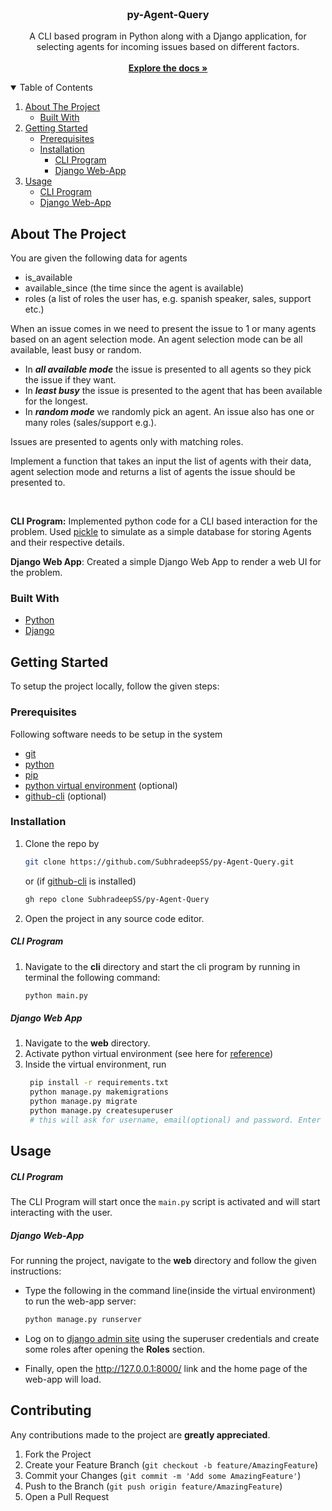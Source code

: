 <br />
<p align="center">
  <h3 align="center">py-Agent-Query</h3>

  <p align="center">
    A CLI based program in Python along with a Django application, for selecting agents for incoming issues based on different factors. 
    <br />
    <br />
    <a href="https://github.com/SubhradeepSS/py-Agent-Query"><strong>Explore the docs »</strong></a>
    <br />
  </p>
</p>



<!-- TABLE OF CONTENTS -->
<details open="open">
  <summary>Table of Contents</summary>
  <ol>
    <li>
      <a href="#about-the-project">About The Project</a>
      <ul>
        <li><a href="#built-with">Built With</a></li>
      </ul>
    </li>
    <li>
      <a href="#getting-started">Getting Started</a>
      <ul>
        <li><a href="#prerequisites">Prerequisites</a></li>
        <li><a href="#installation">Installation</a>
          <ul>
            <li><a href="#cli-program">CLI Program</a></li>
            <li><a href="#django-web-app">Django Web-App</a></li>
          </ul>
        </li>
      </ul>
    </li>
    <li>
      <a href="#usage">Usage</a>
      <ul>
        <li><a href="#cli-program-1">CLI Program</a></li>
        <li><a href="#django-web-app-1">Django Web-App</a></li>
      </ul>
    </li>
  </ol>
</details>



<!-- ABOUT THE PROJECT -->
## About The Project
You are given the following data for agents
* is_available
* available_since (the time since the agent is available)
* roles (a list of roles the user has, e.g. spanish speaker, sales, support etc.) 

When an issue comes in we need to present the issue to 1 or many agents based on an agent selection mode. An agent selection mode can be all available, least busy or random. 
* In ***all available mode*** the issue is presented to all agents so they pick the issue if they want. 
* In ***least busy*** the issue is presented to the agent that has been available for the longest. 
* In ***random mode*** we randomly pick an agent. An issue also has one or many roles (sales/support e.g.).

Issues are presented to agents only with matching roles.

Implement a function that takes an input the list of agents with their data, agent selection mode and returns a list of agents the issue should be presented to.  

<br/>

**CLI Program:**
Implemented python code for a CLI based interaction for the problem. Used [pickle](https://docs.python.org/3/library/pickle.html) to simulate as a simple database for storing Agents and their respective details.

**Django Web App**:
Created a simple Django Web App to render a web UI for the problem.

### Built With
* [Python](https://www.python.org/)
* [Django](https://www.djangoproject.com/)


<!-- GETTING STARTED -->
## Getting Started
To setup the project locally, follow the given steps:

### Prerequisites
Following software needs to be setup in the system
* [git](https://git-scm.com/downloads)
* [python](https://www.python.org/downloads/)
* [pip](https://pip.pypa.io/en/stable/installing/)
* [python virtual environment](https://packaging.python.org/guides/installing-using-pip-and-virtual-environments/)  (optional)
* [github-cli](https://github.com/cli/cli) (optional)

### Installation

1. Clone the repo by
   ```sh
   git clone https://github.com/SubhradeepSS/py-Agent-Query.git
   ```
   or (if [github-cli](https://github.com/cli/cli) is installed)
   ```sh
   gh repo clone SubhradeepSS/py-Agent-Query
   ```
2. Open the project in any source code editor.

##### CLI Program
1. Navigate to the **cli** directory and start the cli program by running in terminal the following command:
    ```sh
    python main.py
    ```
##### Django Web App
1. Navigate to the **web** directory.
2. Activate python virtual environment (see here for [reference](https://docs.python.org/3/tutorial/venv.html#creating-virtual-environments))
3. Inside the virtual environment, run
   ```sh
    pip install -r requirements.txt
    python manage.py makemigrations
    python manage.py migrate
    python manage.py createsuperuser
    # this will ask for username, email(optional) and password. Enter some credentials to be used later for django admin functionality.
   ```



<!-- USAGE EXAMPLES -->
## Usage
##### CLI Program
The CLI Program will start once the ```main.py``` script is activated and will start interacting with the user.

##### Django Web-App
For running the project, navigate to the **web** directory and follow the given instructions:

* Type the following in the command line(inside the virtual environment) to run the web-app server:
    ```sh
    python manage.py runserver
  ```
* Log on to [django admin site](http://127.0.0.1:8000/admin) using the superuser credentials and create some roles after opening the **Roles** section.

* Finally, open the http://127.0.0.1:8000/ link and the home page of the web-app will load.


<!-- CONTRIBUTING -->
## Contributing
Any contributions made to the project are **greatly appreciated**.

1. Fork the Project
2. Create your Feature Branch (`git checkout -b feature/AmazingFeature`)
3. Commit your Changes (`git commit -m 'Add some AmazingFeature'`)
4. Push to the Branch (`git push origin feature/AmazingFeature`)
5. Open a Pull Request
